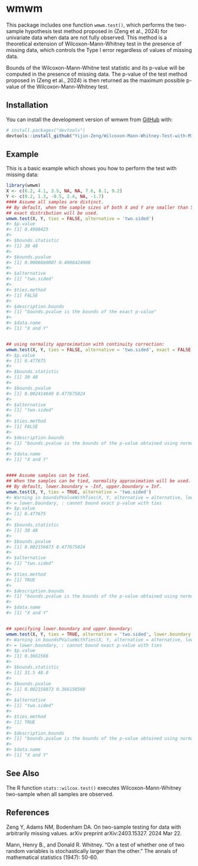
<!-- README.md is generated from README.Rmd. Please edit that file -->

# wmwm

<!-- badges: start -->
<!-- badges: end -->

This package includes one function `wmwm.test()`, which performs the
two-sample hypothesis test method proposed in (Zeng et al., 2024) for
univariate data when data are not fully observed. This method is a
theoretical extension of Wilcoxon-Mann-Whitney test in the presence of
missing data, which controls the Type I error regardless of values of
missing data.

Bounds of the Wilcoxon-Mann-Whitne test statistic and its p-value will
be computed in the presence of missing data. The p-value of the test
method proposed in (Zeng et al., 2024) is then returned as the maximum
possible p-value of the Wilcoxon-Mann-Whitney test.

## Installation

You can install the development version of wmwm from
[GitHub](https://github.com/) with:

``` r
# install.packages("devtools")
devtools::install_github("Yijin-Zeng/Wilcoxon-Mann-Whitney-Test-with-Missing-data")
```

## Example

This is a basic example which shows you how to perform the test with
missing data:

``` r
library(wmwm)
X <- c(6.2, 4.1, 3.5, NA, NA, 7.6, 8.1, 9.2)
Y <- c(0.2, 1.3, -0.5, 2.4, NA, -1.7)
#### Assume all samples are distinct.
## By default, when the sample sizes of both X and Y are smaller than 50,
## exact distribution will be used.
wmwm.test(X, Y, ties = FALSE, alternative = 'two.sided')
#> $p.value
#> [1] 0.4908425
#> 
#> $bounds.statistic
#> [1] 30 48
#> 
#> $bounds.pvalue
#> [1] 0.0006660007 0.4908424908
#> 
#> $alternative
#> [1] "two.sided"
#> 
#> $ties.method
#> [1] FALSE
#> 
#> $description.bounds
#> [1] "bounds.pvalue is the bounds of the exact p-value"
#> 
#> $data.name
#> [1] "X and Y"
```

``` r

## using normality approximation with continuity correction:
wmwm.test(X, Y, ties = FALSE, alternative = 'two.sided', exact = FALSE, correct = TRUE)
#> $p.value
#> [1] 0.477675
#> 
#> $bounds.statistic
#> [1] 30 48
#> 
#> $bounds.pvalue
#> [1] 0.002414649 0.477675024
#> 
#> $alternative
#> [1] "two.sided"
#> 
#> $ties.method
#> [1] FALSE
#> 
#> $description.bounds
#> [1] "bounds.pvalue is the bounds of the p-value obtained using normal approximation with continuity correction"
#> 
#> $data.name
#> [1] "X and Y"
```

``` r

#### Assume samples can be tied.
## When the samples can be tied, normality approximation will be used.
## By default, lower.boundary = -Inf, upper.boundary = Inf.
wmwm.test(X, Y, ties = TRUE, alternative = 'two.sided')
#> Warning in boundsPValueWithTies(X, Y, alternative = alternative, lower.boundary
#> = lower.boundary, : cannot bound exact p-value with ties
#> $p.value
#> [1] 0.477675
#> 
#> $bounds.statistic
#> [1] 30 48
#> 
#> $bounds.pvalue
#> [1] 0.002156873 0.477675024
#> 
#> $alternative
#> [1] "two.sided"
#> 
#> $ties.method
#> [1] TRUE
#> 
#> $description.bounds
#> [1] "bounds.pvalue is the bounds of the p-value obtained using normal approximation with continuity correction"
#> 
#> $data.name
#> [1] "X and Y"
```

``` r

## specifying lower.boundary and upper.boundary:
wmwm.test(X, Y, ties = TRUE, alternative = 'two.sided', lower.boundary = -1.7, upper.boundary = 9.2)
#> Warning in boundsPValueWithTies(X, Y, alternative = alternative, lower.boundary
#> = lower.boundary, : cannot bound exact p-value with ties
#> $p.value
#> [1] 0.3661566
#> 
#> $bounds.statistic
#> [1] 31.5 48.0
#> 
#> $bounds.pvalue
#> [1] 0.002156873 0.366156560
#> 
#> $alternative
#> [1] "two.sided"
#> 
#> $ties.method
#> [1] TRUE
#> 
#> $description.bounds
#> [1] "bounds.pvalue is the bounds of the p-value obtained using normal approximation with continuity correction"
#> 
#> $data.name
#> [1] "X and Y"
```

## See Also

The R function `stats::wilcox.test()` executes Wilcoxon-Mann-Whitney
two-sample when all samples are observed.

## References

Zeng Y, Adams NM, Bodenham DA. On two-sample testing for data with
arbitrarily missing values. arXiv preprint arXiv:2403.15327. 2024 Mar
22.

Mann, Henry B., and Donald R. Whitney. “On a test of whether one of two
random variables is stochastically larger than the other.” The annals of
mathematical statistics (1947): 50-60.
